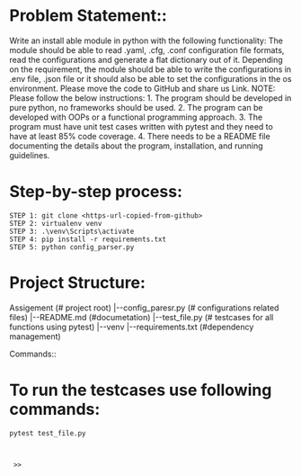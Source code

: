 # Problem Statement::
   Write an install able module in python with the following functionality:
   The module should be able to read .yaml, .cfg, .conf configuration file formats, read the configurations 
   and generate a flat dictionary out of it.
   Depending on the requirement, the module should be able to write the configurations in .env file, .json file 
   or it should also be able to set the configurations in the os environment.
   Please move the code to GitHub and share us Link.
   NOTE: Please follow the below instructions:
         1. The program should be developed in pure python, no frameworks should be used.
         2. The program can be developed with OOPs or a functional programming approach.
         3. The program must have unit test cases written with pytest and they need to have at least 85% code coverage.
         4. There needs to be a README file documenting the details about the program, installation, and running guidelines.


# Step-by-step process:

    STEP 1: git clone <https-url-copied-from-github>
    STEP 2: virtualenv venv
    STEP 3: .\venv\Scripts\activate
    STEP 4: pip install -r requirements.txt
    STEP 5: python config_parser.py

# Project Structure:
   Assigement (# project root)
     |--config_paresr.py (# configurations related files)
     |--README.md (#documetation)
     |--test_file.py (# testcases for all functions using pytest)
     |--venv
     |--requirements.txt (#dependency management)
   

Commands::

# To run the testcases use following commands:
    pytest test_file.py



     >> 